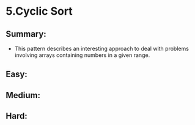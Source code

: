 # 5.Cyclic Sort

## Summary:

* This pattern describes an interesting approach to deal with problems involving arrays containing numbers in a given range.

## Easy:

## Medium:

## Hard:



